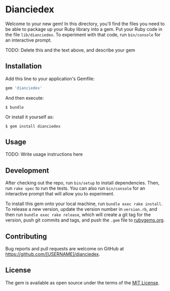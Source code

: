 # Dianciedex

Welcome to your new gem! In this directory, you'll find the files you need to be able to package up your Ruby library into a gem. Put your Ruby code in the file `lib/dianciedex`. To experiment with that code, run `bin/console` for an interactive prompt.

TODO: Delete this and the text above, and describe your gem

## Installation

Add this line to your application's Gemfile:

```ruby
gem 'dianciedex'
```

And then execute:

    $ bundle

Or install it yourself as:

    $ gem install dianciedex

## Usage

TODO: Write usage instructions here

## Development

After checking out the repo, run `bin/setup` to install dependencies. Then, run `rake spec` to run the tests. You can also run `bin/console` for an interactive prompt that will allow you to experiment.

To install this gem onto your local machine, run `bundle exec rake install`. To release a new version, update the version number in `version.rb`, and then run `bundle exec rake release`, which will create a git tag for the version, push git commits and tags, and push the `.gem` file to [rubygems.org](https://rubygems.org).

## Contributing

Bug reports and pull requests are welcome on GitHub at https://github.com/[USERNAME]/dianciedex.

## License

The gem is available as open source under the terms of the [MIT License](https://opensource.org/licenses/MIT).
